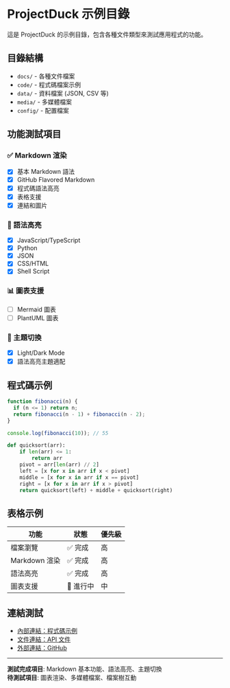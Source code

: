 # ProjectDuck 示例目錄

這是 ProjectDuck 的示例目錄，包含各種文件類型來測試應用程式的功能。

## 目錄結構

- `docs/` - 各種文件檔案
- `code/` - 程式碼檔案示例
- `data/` - 資料檔案 (JSON, CSV 等)
- `media/` - 多媒體檔案
- `config/` - 配置檔案

## 功能測試項目

### ✅ Markdown 渲染
- [x] 基本 Markdown 語法
- [x] GitHub Flavored Markdown
- [x] 程式碼語法高亮
- [x] 表格支援
- [x] 連結和圖片

### 🔧 語法高亮
- [x] JavaScript/TypeScript
- [x] Python
- [x] JSON
- [x] CSS/HTML
- [x] Shell Script

### 📊 圖表支援
- [ ] Mermaid 圖表
- [ ] PlantUML 圖表

### 🎨 主題切換
- [x] Light/Dark Mode
- [x] 語法高亮主題適配

## 程式碼示例

```javascript
function fibonacci(n) {
  if (n <= 1) return n;
  return fibonacci(n - 1) + fibonacci(n - 2);
}

console.log(fibonacci(10)); // 55
```

```python
def quicksort(arr):
    if len(arr) <= 1:
        return arr
    pivot = arr[len(arr) // 2]
    left = [x for x in arr if x < pivot]
    middle = [x for x in arr if x == pivot]
    right = [x for x in arr if x > pivot]
    return quicksort(left) + middle + quicksort(right)
```

## 表格示例

| 功能 | 狀態 | 優先級 |
|------|------|--------|
| 檔案瀏覽 | ✅ 完成 | 高 |
| Markdown 渲染 | ✅ 完成 | 高 |
| 語法高亮 | ✅ 完成 | 高 |
| 圖表支援 | 🔄 進行中 | 中 |

## 連結測試

- [內部連結：程式碼示例](./code/example.js)
- [文件連結：API 文件](./docs/api.md)
- [外部連結：GitHub](https://github.com)

---

**測試完成項目**: Markdown 基本功能、語法高亮、主題切換  
**待測試項目**: 圖表渲染、多媒體檔案、檔案樹互動